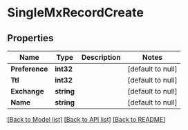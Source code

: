# SingleMxRecordCreate

## Properties
Name | Type | Description | Notes
------------ | ------------- | ------------- | -------------
**Preference** | **int32** |  | [default to null]
**Ttl** | **int32** |  | [default to null]
**Exchange** | **string** |  | [default to null]
**Name** | **string** |  | [default to null]

[[Back to Model list]](../README.md#documentation-for-models) [[Back to API list]](../README.md#documentation-for-api-endpoints) [[Back to README]](../README.md)


